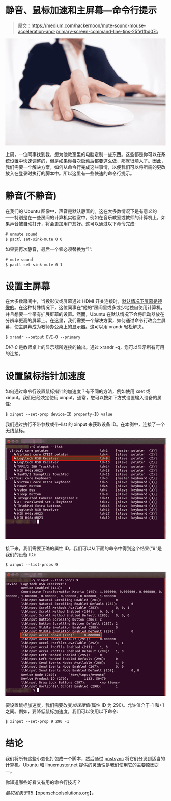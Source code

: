 # 静音、鼠标加速和主屏幕—命令行提示

> 原文：<https://medium.com/hackernoon/mute-sound-mouse-acceleration-and-primary-screen-command-line-tips-25fe1fbd07c>

![](img/345283c0b7547f59ceff0b61cd4c5b2c.png)

上周，一位同事找到我，想为他教室里的电脑定制一些东西。这些都是你可以在系统设置中快速调整的，但是如果你每次启动后都要这么做，那就很烦人了。因此，我们需要一个解决方案，如何从命令行完成这些事情，以便我们可以将所需的更改放入在登录时执行的脚本中。所以这里有一些快速的命令行提示。

# 静音(不静音)

在我们的 Ubuntu 图像中，声音是默认静音的。这在大多数情况下是有意义的——特别是在一些房间的计算机实验室中，例如在音乐教室或教师的计算机上，如果声音被自动打开，将会更加用户友好。这可以通过以下命令完成:

```
# unmute sound
$ pactl set-sink-mute 0 0
```

如果要再次静音，最后一个零必须替换为“1”:

```
# mute sound 
$ pactl set-sink-mute 0 1
```

# 设置主屏幕

在大多数房间中，当投影仪或屏幕通过 HDMI 开关连接时，[默认情况下屏幕是镜像的](https://openschoolsolutions.org/mirror-screens-automatically-hdmi/)。在这种特殊情况下，这位同事在“他的”房间里或多或少地独自使用计算机，并且想要一个带有扩展屏幕的设置。然而，Ubuntu 在默认情况下会将启动器放在分辨率更高的屏幕上。在这里，我们需要一个解决方案，如何通过命令行改变主屏幕，使主屏幕成为教师办公桌上的显示器。这可以用 xrandr 轻松解决。

```
$ xrandr --output DVI-0 --primary
```

*DVI-0* 是教师桌上的显示器所连接的输出。通过 xrandr -q，您可以显示所有可用的连接。

# 设置鼠标指针加速度

如何通过命令行设置鼠标指针的加速度？有不同的方法，例如使用 xset 或 xinput。我们已经决定使用 xinput。通常，您可以按如下方式设置输入设备的属性:

```
$ xinput --set-prop device-ID property-ID value
```

我们通过执行不带参数或带–list 的 xinput 来获取设备 ID。在本例中，连接了一个无线鼠标。

![](img/f10cdf21c5ca5a1d16abbc04435928ea.png)

接下来，我们需要正确的属性 ID。我们可以从下面的命令中得到这个结果(“9”是我们的设备 ID):

```
$ xinput --list-props 9
```

![](img/e9ff9e29e4cf0cc3980282ec900aca8d.png)

要设置鼠标加速度，我们需要改变*加速度*值(属性 ID 为 290)。允许值介于-1 和+1 之间。例如，要降低鼠标加速度，我们可以使用以下命令:

```
$ xinput --set-prop 9 290 -1
```

# 结论

我们将所有这些小变化打包成一个脚本，然后通过 [postsync](http://docs.linuxmuster.net/en/latest/clients/postsync/basics.html) 将它们分发到适当的计算机。Ubuntu 和 linuxmuster.net 提供的灵活性是我们使用它的主要原因之一。

你知道哪些好看又有用的命令行技巧？

*最初发表于*[T5【openschoolsolutions.org】](https://openschoolsolutions.org/mute-sound-mouse-acceleration-and-primary-screen-command-line-tips/)*。*